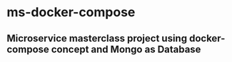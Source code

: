 # ms-docker-compose

## Microservice masterclass project using docker-compose concept and Mongo as Database